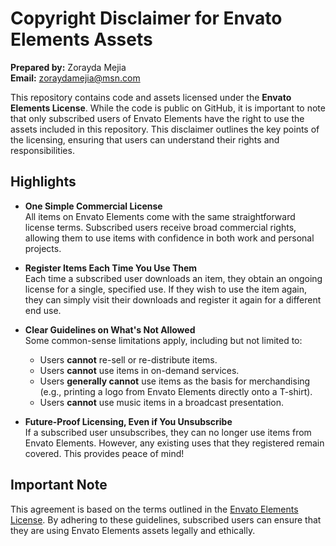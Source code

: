 # Copyright Disclaimer for Envato Elements Assets

**Prepared by:** Zorayda Mejia  
**Email:** zoraydamejia@msn.com

This repository contains code and assets licensed under the **Envato Elements License**. While the code is public on GitHub, it is important to note that only subscribed users of Envato Elements have the right to use the assets included in this repository. This disclaimer outlines the key points of the licensing, ensuring that users can understand their rights and responsibilities.

## Highlights

- **One Simple Commercial License**  
  All items on Envato Elements come with the same straightforward license terms. Subscribed users receive broad commercial rights, allowing them to use items with confidence in both work and personal projects.

- **Register Items Each Time You Use Them**  
  Each time a subscribed user downloads an item, they obtain an ongoing license for a single, specified use. If they wish to use the item again, they can simply visit their downloads and register it again for a different end use.

- **Clear Guidelines on What's Not Allowed**  
  Some common-sense limitations apply, including but not limited to:
  - Users **cannot** re-sell or re-distribute items.
  - Users **cannot** use items in on-demand services.
  - Users **generally cannot** use items as the basis for merchandising (e.g., printing a logo from Envato Elements directly onto a T-shirt).
  - Users **cannot** use music items in a broadcast presentation.

- **Future-Proof Licensing, Even if You Unsubscribe**  
  If a subscribed user unsubscribes, they can no longer use items from Envato Elements. However, any existing uses that they registered remain covered. This provides peace of mind!

## Important Note
This agreement is based on the terms outlined in the [Envato Elements License](https://elements.envato.com/license-terms). By adhering to these guidelines, subscribed users can ensure that they are using Envato Elements assets legally and ethically.
